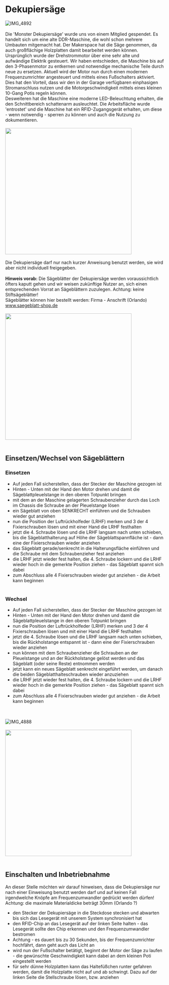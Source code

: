 # Dekupiersäge
![IMG_4892](https://github.com/user-attachments/assets/8fef80a4-9847-4d24-8c13-0af9de3c3219)
<br><br>
Die 'Monster Dekupiersäge' wurde uns von einem Mitglied gespendet. Es handelt sich um eine alte DDR-Maschine, die wohl schon mehrere Umbauten mitgemacht hat. Der Makerspace hat die Säge genommen, da auch großflächige
Holzplatten damit bearbeitet werden können. 
<br>Ursprünglich wurde der Drehstrommotor über eine sehr alte und aufwändige Elektrik gesteuert. Wir haben entschieden, die Maschine bis auf den 3-Phasenmotor zu entkernen und notwendige mechanische Teile durch neue zu ersetzen. Aktuell wird der Motor nun durch einen modernen Frequenzumrichter angesteuert und mittels eines Fußschalters aktiviert. Dies hat den Vorteil, dass wir den in der Garage verfügbaren einphasigen Stromanschluss nutzen und die Motorgeschwindigkeit mittels eines kleinen 10-Gang Potis regeln können.
<br>Desweiteren hat die Maschine eine moderne LED-Beleuchtung erhalten, die den Schnittbereich schattenarm ausleuchtet. Die Arbeitsfläche wurde 'entrostet' und die Maschine hat ein RFID-Zugangsgerät erhalten, um diese - wenn notwendig - sperren zu können und auch die Nutzung zu dokumentieren.
<br><br>
<img src="https://github.com/user-attachments/assets/98a2cc33-c51e-425f-9b9a-4c7af8e1631f" width="400">
<br>
<br>Die Dekupiersäge darf nur nach kurzer Anweisung benutzt werden, sie wird aber nicht individuell freigegeben.
<br><br><b>Hinweis vorab:</b> Die Sägeblätter der Dekupiersäge werden voraussichtlich öfters kaputt gehen und wir weisen zukünftige Nutzer an, sich einen entsprechenden Vorrat an Sägeblättern zuzulegen. Achtung: keine Stiftsägeblätter!
<br>Sägeblätter können hier bestellt werden: Firma - Anschrift (Orlando)
www.saegeblatt-shop.de
<br><br>
<img src="https://github.com/user-attachments/assets/315244eb-10b6-496a-9ba8-7b0a268f8259" width="400">
<br><br>
## Einsetzen/Wechsel von Sägeblättern
### Einsetzen
* Auf jeden Fall sicherstellen, dass der Stecker der Maschine gezogen ist
* Hinten - Unten mit der Hand den Motor drehen und damit die Sägeblattpleuelstange in den oberen Totpunkt bringen
* mit dem an der Maschine gelagerten Schraubenzieher durch das Loch im Chassis die Schraube an der Pleuelstange lösen
* ein Sägeblatt von oben SENKRECHT einführen und die Schrauben wieder gut anziehen
* nun die Position der Luftrückholfeder (LRHF) merken und 3 der 4 Fixierschrauben lösen und mit einer Hand die LRHF festhalten
* jetzt die 4. Schraube lösen und die LRHF langsam nach unten schieben, bis die Sägeblatthalterung auf Höhe der Sägeblattspannfläche ist - dann eine der Fixierschrauben wieder anziehen
* das Sägeblatt gerade/senkrecht in die Halterungsfläche einführen und die Schraube mit dem Schraubenzieher fest anziehen
* die LRHF jetzt wieder fest halten, die 4. Schraube lockern und die LRHF wieder hoch in die gemerkte Position ziehen - das Sägeblatt spannt sich dabei
* zum Abschluss alle 4 Fixierschrauben wieder gut anziehen - die Arbeit kann beginnen
<br><br>
### Wechsel
* Auf jeden Fall sicherstellen, dass der Stecker der Maschine gezogen ist
* Hinten - Unten mit der Hand den Motor drehen und damit die Sägeblattpleuelstange in den oberen Totpunkt bringen
* nun die Position der Luftrückholfeder (LRHF) merken und 3 der 4 Fixierschrauben lösen und mit einer Hand die LRHF festhalten
* jetzt die 4. Schraube lösen und die LRHF langsam nach unten schieben, bis die Rückholstange entspannt ist - dann eine der Fixierschrauben wieder anziehen
* nun können mit dem Schraubenzieher die Schrauben an der Pleuelstange und an der Rückholstange gelöst werden und das Sägeblatt (oder seine Reste) entnommen werden
* jetzt kann ein neues Sägeblatt senkrecht eingeführt werden, um danach die beiden Sägeblatthalteschrauben wieder anzuziehen
* die LRHF jetzt wieder fest halten, die 4. Schraube lockern und die LRHF wieder hoch in die gemerkte Position ziehen - das Sägeblatt spannt sich dabei
* zum Abschluss alle 4 Fixierschrauben wieder gut anziehen - die Arbeit kann beginnen
  
<br><br>
![IMG_4888](https://github.com/user-attachments/assets/bcc81bd8-f063-4e49-9c3b-ba7277246f37)
<br><br>
<img src="https://github.com/user-attachments/assets/faafbf54-9c9f-4a31-85e1-15b98ef77161" width="400">
<br><br>

## Einschalten und Inbetriebnahme
An dieser Stelle möchten wir darauf hinweisen, dass die Dekupiersäge nur nach einer Einweisung benutzt werden darf und auf keinen Fall irgendwelche Knöpfe am Frequenzumwandler gedrückt werden dürfen!
<br>Achtung: die maximale Materialdicke beträgt 30mm (Orlando ?)
<br>
* den Stecker der Dekupiersäge in die Steckdose stecken und abwarten bis sich das Lesegerät mit unserem System synchronisiert hat
* den RFID-Chip an das Lesegerät auf der linken Seite halten - das Lesegerät sollte den Chip erkennen und den Frequenzumwandler bestromen
* Achtung - es dauert bis zu 30 Sekunden, bis der Frequenzumrichter hochfährt, dann geht auch das Licht an
* wird nun der Fußschalter betätigt, beginnt der Motor der Säge zu laufen - die gewünschte Geschwindigkeit kann dabei an dem kleinen Poti eingestellt werden
* für sehr dünne Holzplatten kann das Haltefüßchen runter gefahren werden, damit die Holzplatte nicht auf und ab schwingt. Dazu auf der linken Seite die Stellschraube lösen, bzw. anziehen

